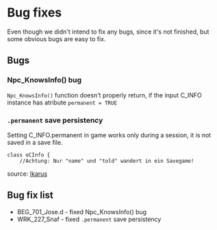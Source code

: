 # Bug fixes
Even though we didn't intend to fix any bugs, since it's not finished, but some obvious bugs are easy to fix.

## Bugs
### Npc_KnowsInfo() bug
`Npc_KnowsInfo()` function doesn't properly return, if the input C_INFO instance has atribute `permanent = TRUE`
### `.permanent` save persistency
Setting C_INFO.permanent in game works only during a session, it is not saved in a save file. 
```
class oCInfo {
    //Achtung: Nur "name" und "told" wandert in ein Savegame!
```
source: [Ikarus](https://forum.worldofplayers.de/forum/threads/1299679-Skriptpaket-Ikarus-4)

## Bug fix list
- BEG_701_Jose.d - fixed Npc_KnowsInfo() bug
- WRK_227_Snaf - fixed `.permanent` save persistency